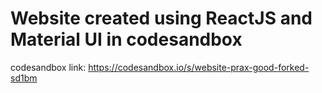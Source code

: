 # Website created using ReactJS and Material UI in codesandbox
codesandbox link: https://codesandbox.io/s/website-prax-good-forked-sd1bm
